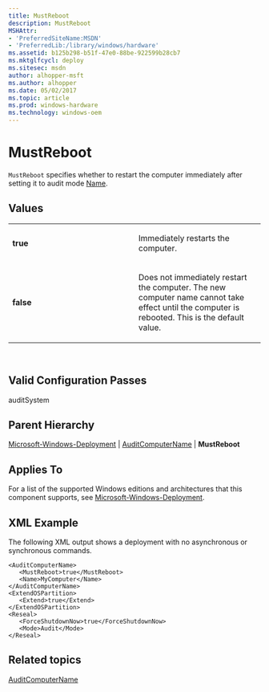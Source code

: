 ```yaml
---
title: MustReboot
description: MustReboot
MSHAttr:
- 'PreferredSiteName:MSDN'
- 'PreferredLib:/library/windows/hardware'
ms.assetid: b125b298-b51f-47e0-88be-922599b28cb7
ms.mktglfcycl: deploy
ms.sitesec: msdn
author: alhopper-msft
ms.author: alhopper
ms.date: 05/02/2017
ms.topic: article
ms.prod: windows-hardware
ms.technology: windows-oem
---
```


# MustReboot


`MustReboot` specifies whether to restart the computer immediately after setting it to audit mode [Name](microsoft-windows-deployment-auditcomputername-name.md).

## Values


<table>
<colgroup>
<col width="50%" />
<col width="50%" />
</colgroup>
<tbody>
<tr class="odd">
<td><p><strong>true</strong></p></td>
<td><p>Immediately restarts the computer.</p></td>
</tr>
<tr class="even">
<td><p><strong>false</strong></p></td>
<td><p>Does not immediately restart the computer. The new computer name cannot take effect until the computer is rebooted. This is the default value.</p></td>
</tr>
</tbody>
</table>

 

## Valid Configuration Passes


auditSystem

## Parent Hierarchy


[Microsoft-Windows-Deployment](microsoft-windows-deployment.md) | [AuditComputerName](microsoft-windows-deployment-auditcomputername.md) | **MustReboot**

## Applies To


For a list of the supported Windows editions and architectures that this component supports, see [Microsoft-Windows-Deployment](microsoft-windows-deployment.md).

## XML Example


The following XML output shows a deployment with no asynchronous or synchronous commands.

```
<AuditComputerName>
   <MustReboot>true</MustReboot>
   <Name>MyComputer</Name>
</AuditComputerName>
<ExtendOSPartition>
   <Extend>true</Extend>
</ExtendOSPartition>
<Reseal>
   <ForceShutdownNow>true</ForceShutdownNow>
   <Mode>Audit</Mode>
</Reseal>
```

## Related topics


[AuditComputerName](microsoft-windows-deployment-auditcomputername.md)

 

 







